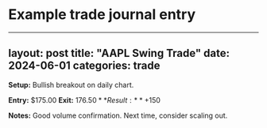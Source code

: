 # Example trade journal entry
---
layout: post
title: "AAPL Swing Trade"
date: 2024-06-01
categories: trade
---

**Setup:** Bullish breakout on daily chart.

**Entry:** $175.00
**Exit:** $176.50
**Result:** +$150

**Notes:** Good volume confirmation. Next time, consider scaling out.
